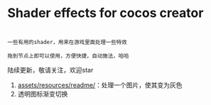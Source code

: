 # Shader effects for cocos creator

#

`一些有用的shader，用来在游戏里面处理一些特效`
    
`拖到节点上即可以使用，方便快捷，自动施法，哈哈`

陆续更新，敬请关注，欢迎star
1. [assets/resources/readme/](GrayEffect.md)：处理一个图片，使其变为灰色
2. 透明图标渐变切换

